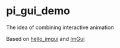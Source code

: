# pi_gui_demo
The idea of combining interactive animation

Based on [hello_imgui](https://github.com/yourusername/hello_imgui) and [ImGui](https://github.com/ocornut/imgui)
